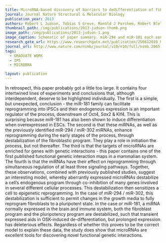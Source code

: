 ```yaml
---
title: MicroRNA-based discovery of barriers to dedifferentiation of fibroblasts to pluripotent stem cells
journal: Journal Nature Structural & Molecular Biology
publication_year: 2013
authors: Robert L Judson, Tobias S Greve, Ronald J Parchem, Robert Blelloch
thumbnail_path: /img/publications/2013-judson-thumb.png
image_path: /img/publications/2013-judson-1.png
image_caption: Schematic of paper summary. miR-294 and miR-181 each sensitize fibroblasts to epigenetic reprogramming through simultaneous inhibition of ot least fourteen and eleven targets, respectively. Targets with known functional modules are depicted here.
research_gate_url: https://www.researchgate.net/publication/256612019_MicroRNA-based_discovery_of_barriers_to_dedifferentiation_of_fibroblasts_to_pluripotent_stem_cells
journal_url: http://www.nature.com/nsmb/journal/v20/n10/full/nsmb.2665.html
tags:
  - GRADUATE WORK
  - IPS
  - MICRORNA

layout: publication
---
```

In retrospect, this paper probably got a little too large. It contains four intertwined lines of experiments and conclusions that, although interdependent, deserve to be highlighted individually. The first is a simple, but unexpected, conclusion - the miR-181 family can facilitate reprogramming into iPSCs and their endogenous expression is an important regulator of the process, downstream of Oct4, Sox2 & Klf4. This is surprising because miR-181 has also been shown to induce differentiation when overexpressed in ESCs. The second is that these miRNAs, as well as the previously identified miR-294 / miR-302 miRNAs, enhance reprogramming during the early stages of the process, through destabilization of the fibroblastic program. They play a role in initiation the process, but not thereafter. The third is that the targets of microRNAs are enriched for genes with genetic interactions - this paper contains one of the first published functional genetic interaction maps in a mammalian system. The fourth is that the miRNAs have their effect on reprogramming through simultaneous regulation of at least three signaling pathways. Together, these observations, combined with previously published studies, suggest an interesting model, whereby aberrantly expressed microRNAs destabilize a cell’s endogenous program through co-inhibition of many genes involved in several different cellular processes. This destabilization then sensitizes a cell to epigenetic reprogramming. In the case of miR-294 / miR-302, this destabilization is sufficient to permit changes in the growth media to fully reprogram fibroblasts to a pluripotent state. In the case or miR-181, a miRNA normally expressed in the brain and immune system, both the fibroblast program and the pluripotency program are destabilized, such that transient expressed aids in OSK-induced de-differentiation, but prolonged expression has deleterious effects. Regardless of whether this proves to be the correct model to explain these data, the study does show that microRNAs are excellent tools for discovering novel functional genetic interactions.